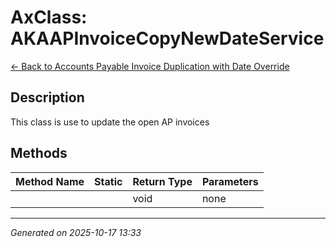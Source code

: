 # AxClass: AKAAPInvoiceCopyNewDateService

[← Back to Accounts Payable Invoice Duplication with Date Override](../README.md)

## Description

<summary> This class is use to update the open AP invoices </summary>

## Methods

| Method Name | Static | Return Type | Parameters |
|-------------|--------|-------------|------------|
|  |  | void | none |

---

*Generated on 2025-10-17 13:33*
